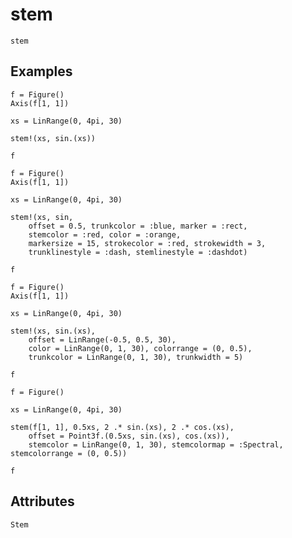 # stem

```@shortdocs
stem
```


## Examples

```@figure
f = Figure()
Axis(f[1, 1])

xs = LinRange(0, 4pi, 30)

stem!(xs, sin.(xs))

f
```

```@figure
f = Figure()
Axis(f[1, 1])

xs = LinRange(0, 4pi, 30)

stem!(xs, sin,
    offset = 0.5, trunkcolor = :blue, marker = :rect,
    stemcolor = :red, color = :orange,
    markersize = 15, strokecolor = :red, strokewidth = 3,
    trunklinestyle = :dash, stemlinestyle = :dashdot)

f
```

```@figure
f = Figure()
Axis(f[1, 1])

xs = LinRange(0, 4pi, 30)

stem!(xs, sin.(xs),
    offset = LinRange(-0.5, 0.5, 30),
    color = LinRange(0, 1, 30), colorrange = (0, 0.5),
    trunkcolor = LinRange(0, 1, 30), trunkwidth = 5)

f
```

```@figure backend=GLMakie
f = Figure()

xs = LinRange(0, 4pi, 30)

stem(f[1, 1], 0.5xs, 2 .* sin.(xs), 2 .* cos.(xs),
    offset = Point3f.(0.5xs, sin.(xs), cos.(xs)),
    stemcolor = LinRange(0, 1, 30), stemcolormap = :Spectral, stemcolorrange = (0, 0.5))

f
```

## Attributes

```@attrdocs
Stem
```
